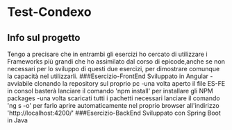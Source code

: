 # Test-Condexo
## Info sul progetto
Tengo a precisare che in entrambi gli esercizi ho cercato di utilizzare i Frameworks più grandi che ho assimilato dal corso di epicode,anche se non necessari per lo sviluppo di questi due esercizi, per dimostrare comunque la capacità nel utilizzarli.
###Esercizio-FrontEnd
Sviluppato in Angular
-avviabile clonando la repository sul proprio pc
-una volta aperto il file ES-FE in consol basterà lanciare il comando 'npm install' per installare gli NPM packages
-una volta scaricati tutti i pachetti necessari lanciare il comando 'ng s -o' per farlo aprire automaticamente nel proprio browser all'indirizzo 'http://localhost:4200/'
###Esercizio-BackEnd
Sviluppato con Spring Boot in Java 
